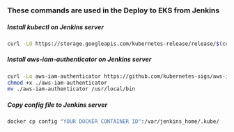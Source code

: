 ### These commands are used in the Deploy to EKS from Jenkins

##### Install kubectl on Jenkins server
 
```sh
curl -LO https://storage.googleapis.com/kubernetes-release/release/$(curl -s https://storage.googleapis.com/kubernetes-release/release/stable.txt)/bin/linux/amd64/kubectl; chmod +x ./kubectl; mv ./kubectl /usr/local/bin/kubectl
```

##### Install aws-iam-authenticator on Jenkins server

 ```sh
 curl -Lo aws-iam-authenticator https://github.com/kubernetes-sigs/aws-iam-authenticator/releases/download/v0.6.11/aws-iam-authenticator_0.6.11_linux_amd64
 chmod +x ./aws-iam-authenticator
 mv ./aws-iam-authenticator /usr/local/bin
```

##### Copy config file to Jenkins server

 ```sh
 docker cp config "YOUR DOCKER CONTAINER ID":/var/jenkins_home/.kube/
 ```

